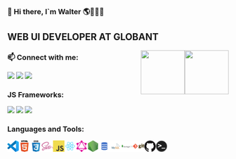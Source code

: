 ### 👋 Hi there, I`m Walter 🌎👨🏻‍💻

## WEB UI DEVELOPER AT GLOBANT

<img align="right" width="100" height="100" src="https://media.giphy.com/media/xT9IgzoKnwFNmISR8I/giphy.gif">
<img align="right" width="100" height="100" src="https://media.giphy.com/media/LmNwrBhejkK9EFP504/giphy.gif">

### 📫 Connect with me:

[![](https://img.shields.io/badge/-Walter%20Díaz-blue?style=flat-square&logo=Linkedin&logoColor=white)](https://www.linkedin.com/in/walterxz/)
[![](https://img.shields.io/badge/-Webpage-%231DA1F?style=flat-square&logo=google-earth&logoColor=ffffff)](https://unocero.dev)
[![](https://img.shields.io/badge/-PlatziMaster-%231DA1F?style=flat-square&logo=platzi&logoColor=ffffff)](https://platzi.com/p/WalterXZ/)

<!-- 
[![](https://img.shields.io/badge/-Webpage-%231DA1F2?style=flat-square&logo=twitter&logoColor=ffffff)](https://unocero.dev) -->


### JS Frameworks:

[![](https://img.shields.io/badge/-React-blue?style=flat-square&logo=react&logoColor=white)](https://unocero.dev)
[![](https://img.shields.io/badge/-Vue.js-green?style=flat-square&logo=vue.js&logoColor=white)](https://unocero.dev)
[![](https://img.shields.io/badge/-Express-black?style=flat-square&logo=Express&logoColor=white)](https://unocero.dev)


### Languages and Tools:

<img align="left" alt="Visual Studio Code" width="26px" src="https://raw.githubusercontent.com/github/explore/80688e429a7d4ef2fca1e82350fe8e3517d3494d/topics/visual-studio-code/visual-studio-code.png" />

<img align="left" alt="HTML5" width="26px" src="https://raw.githubusercontent.com/github/explore/80688e429a7d4ef2fca1e82350fe8e3517d3494d/topics/html/html.png" />

<img align="left" alt="CSS3" width="26px" src="https://raw.githubusercontent.com/github/explore/80688e429a7d4ef2fca1e82350fe8e3517d3494d/topics/css/css.png" />

<img align="left" alt="Sass" width="26px" src="https://raw.githubusercontent.com/github/explore/80688e429a7d4ef2fca1e82350fe8e3517d3494d/topics/sass/sass.png" />

<img align="left" alt="JavaScript" width="26px" src="https://raw.githubusercontent.com/github/explore/80688e429a7d4ef2fca1e82350fe8e3517d3494d/topics/javascript/javascript.png" />

<img align="left" alt="React" width="26px" src="https://raw.githubusercontent.com/github/explore/80688e429a7d4ef2fca1e82350fe8e3517d3494d/topics/react/react.png" />

<img align="left" alt="GraphQL" width="26px" src="https://raw.githubusercontent.com/github/explore/80688e429a7d4ef2fca1e82350fe8e3517d3494d/topics/graphql/graphql.png" />

<img align="left" alt="Node.js" width="26px" src="https://raw.githubusercontent.com/github/explore/80688e429a7d4ef2fca1e82350fe8e3517d3494d/topics/nodejs/nodejs.png" />

<img align="left" alt="SQL" width="26px" src="https://raw.githubusercontent.com/github/explore/80688e429a7d4ef2fca1e82350fe8e3517d3494d/topics/sql/sql.png" />

<img align="left" alt="MySQL" width="26px" src="https://raw.githubusercontent.com/github/explore/80688e429a7d4ef2fca1e82350fe8e3517d3494d/topics/mysql/mysql.png" />

<img align="left" alt="MongoDB" width="26px" src="https://raw.githubusercontent.com/github/explore/80688e429a7d4ef2fca1e82350fe8e3517d3494d/topics/mongodb/mongodb.png" />

<img align="left" alt="Git" width="26px" src="https://raw.githubusercontent.com/github/explore/80688e429a7d4ef2fca1e82350fe8e3517d3494d/topics/git/git.png" />

<img align="left" alt="GitHub" width="26px" src="https://raw.githubusercontent.com/github/explore/78df643247d429f6cc873026c0622819ad797942/topics/github/github.png" />

<img align="left" alt="Terminal" width="26px" src="https://raw.githubusercontent.com/github/explore/80688e429a7d4ef2fca1e82350fe8e3517d3494d/topics/terminal/terminal.png" />



[website]: https://unocero.dev
[linkedin]: https://www.linkedin.com/in/walterxz/
